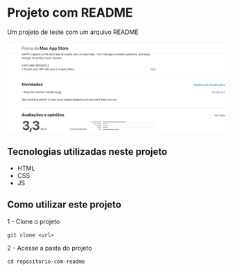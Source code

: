 # Projeto com README
Um projeto de teste com um arquivo README

[<img src="Tela.gif" alt="gif da tela do projeto xyz">](https://google.com)

## Tecnologias utilizadas neste projeto
- HTML
- CSS
- JS

## Como utilizar este projeto

1 - Clone o projeto

```
git clone <url>
````

2 - Acesse a pasta do projeto
```
cd repositorio-com-readme
```

